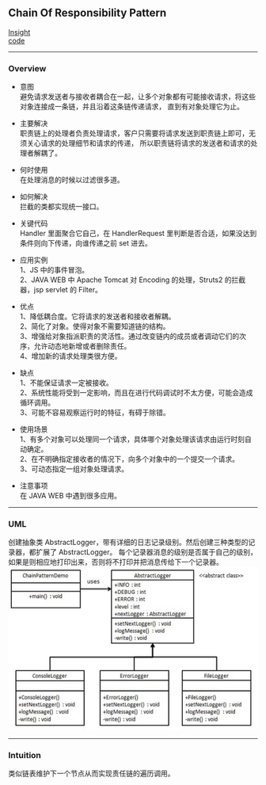 ## Chain Of Responsibility Pattern
[Insight](https://www.runoob.com/design-pattern/chain-of-responsibility-pattern.html)  
[code](https://github.com/wan-h/Brainpower/blob/master/Code/CS/DesignPatterns/ChainOfResponsibilityPattern.py)

---
### Overview  
* 意图  
避免请求发送者与接收者耦合在一起，让多个对象都有可能接收请求，将这些对象连接成一条链，并且沿着这条链传递请求，
直到有对象处理它为止。

* 主要解决  
职责链上的处理者负责处理请求，客户只需要将请求发送到职责链上即可，无须关心请求的处理细节和请求的传递，
所以职责链将请求的发送者和请求的处理者解耦了。

* 何时使用  
在处理消息的时候以过滤很多道。

* 如何解决  
拦截的类都实现统一接口。

* 关键代码  
Handler 里面聚合它自己，在 HandlerRequest 里判断是否合适，如果没达到条件则向下传递，向谁传递之前 set 进去。

* 应用实例    
1、JS 中的事件冒泡。   
2、JAVA WEB 中 Apache Tomcat 对 Encoding 的处理，Struts2 的拦截器，jsp servlet 的 Filter。

* 优点  
1、降低耦合度。它将请求的发送者和接收者解耦。   
2、简化了对象。使得对象不需要知道链的结构。   
3、增强给对象指派职责的灵活性。通过改变链内的成员或者调动它们的次序，允许动态地新增或者删除责任。   
4、增加新的请求处理类很方便。

* 缺点  
1、不能保证请求一定被接收。   
2、系统性能将受到一定影响，而且在进行代码调试时不太方便，可能会造成循环调用。   
3、可能不容易观察运行时的特征，有碍于除错。

* 使用场景  
1、有多个对象可以处理同一个请求，具体哪个对象处理该请求由运行时刻自动确定。   
2、在不明确指定接收者的情况下，向多个对象中的一个提交一个请求。   
3、可动态指定一组对象处理请求。

* 注意事项  
在 JAVA WEB 中遇到很多应用。

---
### UML  
创建抽象类 AbstractLogger，带有详细的日志记录级别。然后创建三种类型的记录器，都扩展了 AbstractLogger。
每个记录器消息的级别是否属于自己的级别，如果是则相应地打印出来，否则将不打印并把消息传给下一个记录器。  
![](src/UML_0.PNG)  

---
### Intuition  
类似链表维护下一个节点从而实现责任链的遍历调用。